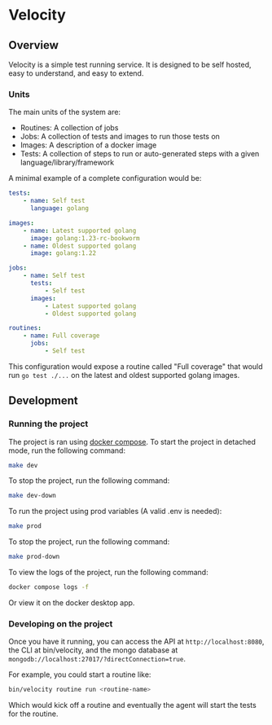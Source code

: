 # Velocity

## Overview

Velocity is a simple test running service. It is designed to be self hosted, easy to understand, and easy to extend.

### Units

The main units of the system are:

-   Routines: A collection of jobs
-   Jobs: A collection of tests and images to run those tests on
-   Images: A description of a docker image
-   Tests: A collection of steps to run or auto-generated steps with a given language/library/framework

A minimal example of a complete configuration would be:

```yaml
tests:
    - name: Self test
      language: golang

images:
    - name: Latest supported golang
      image: golang:1.23-rc-bookworm
    - name: Oldest supported golang
      image: golang:1.22

jobs:
    - name: Self test
      tests:
          - Self test
      images:
          - Latest supported golang
          - Oldest supported golang

routines:
    - name: Full coverage
      jobs:
          - Self test
```

This configuration would expose a routine called "Full coverage" that would run `go test ./...` on the latest and oldest supported golang images.

## Development

### Running the project

The project is ran using [docker compose](https://docs.docker.com/compose/). To start the project in detached mode, run the following command:

```bash
make dev
```

To stop the project, run the following command:

```bash
make dev-down
```

To run the project using prod variables (A valid .env is needed):

```bash
make prod
```

To stop the project, run the following command:

```bash
make prod-down
```

To view the logs of the project, run the following command:

```bash
docker compose logs -f
```

Or view it on the docker desktop app.

### Developing on the project

Once you have it running, you can access the API at `http://localhost:8080`, the CLI at bin/velocity, and the mongo database at `mongodb://localhost:27017/?directConnection=true`.

For example, you could start a routine like:

```bash
bin/velocity routine run <routine-name>
```

Which would kick off a routine and eventually the agent will start the tests for the routine.
